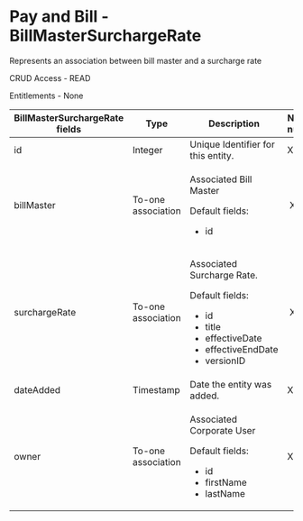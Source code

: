 # Pay and Bill - BillMasterSurchargeRate

Represents an association between bill master and a surcharge rate

CRUD Access - READ

Entitlements - None

<table>
    <colgroup>
        <col width="20%"/>
        <col width="20%"/>
        <col width="20%"/>
        <col width="20%"/>
        <col width="20%"/>
    </colgroup>
    <thead>
        <tr class="header">
            <th>BillMasterSurchargeRate fields</th>
            <th>Type</th>
            <th>Description</th>
            <th>Not null</th>
            <th>Read-only</th>
        </tr>
    </thead>
    <tbody>
        <tr class="odd">
            <td>id</td>
            <td>Integer</td>
            <td>Unique Identifier for this entity.</td>
            <td>X</td>
            <td>X</td>
        </tr>
        <tr class="even">
            <td>billMaster</td>
            <td>To-one association</td>
            <td><p>Associated Bill Master</p>
                <p>Default fields:</p>
                <ul>
                    <li>id</li>
                </ul>
            </td>
            <td> X</td>
            <td>X</td>
        </tr>
        <tr class="odd">
            <td>surchargeRate</td>
            <td>To-one association</td>
            <td><p>Associated Surcharge Rate.</p>
                <p>Default fields:</p>
                <ul>
                    <li>id</li>
                    <li>title</li>
                    <li>effectiveDate</li>
                    <li>effectiveEndDate</li>
                    <li>versionID</li>
                </ul>
            </td>
            <td> X</td>
            <td>X</td>
        </tr>
        <tr class="even">
            <td>dateAdded</td>
            <td>Timestamp</td>
            <td>Date the entity was added.</td>
            <td>X</td>
            <td>X</td>
        </tr>
        <tr class="odd">
            <td>owner</td>
            <td>To-one association</td>
            <td><p>Associated Corporate User</p>
                <p>Default fields:</p>
                <ul>
                    <li>id</li>
                    <li>firstName</li>
                    <li>lastName</li>
                </ul>
            </td>
            <td>X</td>
            <td>X</td>
        </tr>
    </tbody>
</table>